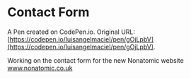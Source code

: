 # Contact Form

A Pen created on CodePen.io. Original URL: [https://codepen.io/luisangelmaciel/pen/gOjLpbV](https://codepen.io/luisangelmaciel/pen/gOjLpbV).

Working on the contact form for the new Nonatomic website www.nonatomic.co.uk